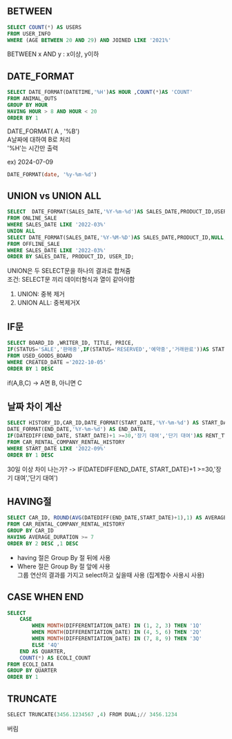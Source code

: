 ## BETWEEN
```sql
SELECT COUNT(*) AS USERS
FROM USER_INFO
WHERE (AGE BETWEEN 20 AND 29) AND JOINED LIKE '2021%'
```
BETWEEN x AND y : x이상, y이하   
  
## DATE_FORMAT
```sql
SELECT DATE_FORMAT(DATETIME,'%H')AS HOUR ,COUNT(*)AS 'COUNT' 
FROM ANIMAL_OUTS
GROUP BY HOUR
HAVING HOUR > 8 AND HOUR < 20
ORDER BY 1
``` 
DATE_FORMAT( A , '%B')  
A날짜에 대하여 B로 처리  
'%H'는 시간만 출력  
  
ex) 2024-07-09
```sql
DATE_FORMAT(date, '%y-%m-%d')
```

## UNION vs UNION ALL
```sql
SELECT  DATE_FORMAT(SALES_DATE,'%Y-%m-%d')AS SALES_DATE,PRODUCT_ID,USER_ID,SALES_AMOUNT
FROM ONLINE_SALE
WHERE SALES_DATE LIKE '2022-03%'
UNION ALL
SELECT DATE_FORMAT(SALES_DATE,'%Y-%M-%D')AS SALES_DATE,PRODUCT_ID,NULL,SALES_AMOUNT
FROM OFFLINE_SALE 
WHERE SALES_DATE LIKE '2022-03%'
ORDER BY SALES_DATE, PRODUCT_ID, USER_ID;
```
UNION은 두 SELECT문을 하나의 결과로 합쳐줌  
조건: SELECT문 끼리 데이터형식과 열이 같아야함  
1. UNION: 중복 제거  
2. UNION ALL: 중복제거X  

## IF문
```sql
SELECT BOARD_ID ,WRITER_ID, TITLE, PRICE,
IF(STATUS='SALE','판매중',IF(STATUS='RESERVED','예약중','거래완료'))AS STATUS
FROM USED_GOODS_BOARD
WHERE CREATED_DATE ='2022-10-05'
ORDER BY 1 DESC
```
if(A,B,C) -> A면 B, 아니면 C  

## 날짜 차이 계산
```sql
SELECT HISTORY_ID,CAR_ID,DATE_FORMAT(START_DATE,'%Y-%m-%d') AS START_DATE,
DATE_FORMAT(END_DATE,'%Y-%m-%d') AS END_DATE,
IF(DATEDIFF(END_DATE, START_DATE)+1 >=30,'장기 대여','단기 대여')AS RENT_TYPE
FROM CAR_RENTAL_COMPANY_RENTAL_HISTORY
WHERE START_DATE LIKE '2022-09%'
ORDER BY 1 DESC
```
30일 이상 차이 나는가? -> IF(DATEDIFF(END_DATE, START_DATE)+1 >=30,'장기 대여','단기 대여')  

## HAVING절
```sql
SELECT CAR_ID, ROUND(AVG(DATEDIFF(END_DATE,START_DATE)+1),1) AS AVERAGE_DURATION
FROM CAR_RENTAL_COMPANY_RENTAL_HISTORY
GROUP BY CAR_ID
HAVING AVERAGE_DURATION >= 7
ORDER BY 2 DESC ,1 DESC
```
- having 절은 Group By 절 뒤에 사용  
- Where 절은 Group By 절 앞에 사용  
그룹 연산의 결과를 가지고 select하고 싶을때 사용
(집계함수 사용시 사용)  

## CASE WHEN END
```sql
SELECT 
    CASE 
        WHEN MONTH(DIFFERENTIATION_DATE) IN (1, 2, 3) THEN '1Q'
        WHEN MONTH(DIFFERENTIATION_DATE) IN (4, 5, 6) THEN '2Q'
        WHEN MONTH(DIFFERENTIATION_DATE) IN (7, 8, 9) THEN '3Q'
        ELSE '4Q'
    END AS QUARTER,
    COUNT(*) AS ECOLI_COUNT
FROM ECOLI_DATA
GROUP BY QUARTER
ORDER BY 1
```

## TRUNCATE
```sql
SELECT TRUNCATE(3456.1234567 ,4) FROM DUAL;// 3456.1234
```
버림

